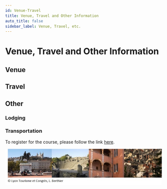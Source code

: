```yaml
---
id: Venue-Travel
title: Venue, Travel and Other Information
auto_title: false
sidebar_label: Venue, Travel, etc.
---
```

# Venue, Travel and Other Information

## Venue

## Travel

## Other

### Lodging

### Transportation


To register for the course, please follow the link [here](./05_Registration.md).

<img src="./assets/footer.jpg" width=600>